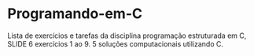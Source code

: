 # Programando-em-C
Lista de exercícios e tarefas da disciplina programação estruturada em C, SLIDE 6 exercícios 1 ao 9.
5 soluções computacionais utilizando C.
